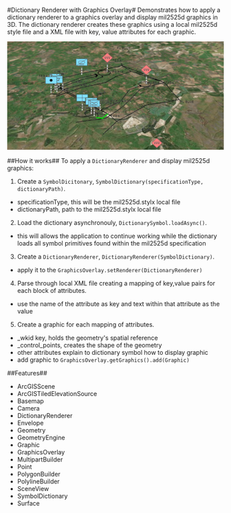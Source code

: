 #Dictionary Renderer with Graphics Overlay#
Demonstrates how to apply a dictionary renderer to a graphics overlay and display mil2525d graphics in 3D. 
The dictionary renderer creates these graphics using a local mil2525d style file and a XML file with key, 
value attributes for each graphic.

![](DictionaryRendererGraphicsOverlay.png)

##How it works##
To apply a `DictionaryRenderer` and display mil2525d graphics:

1.  Create a `SymbolDicitonary`, `SymbolDictionary(specificationType, dictionaryPath)`.
  - specificationType, this will be the mil2525d.stylx local file
  - dictionaryPath,  path to the mil2525d.stylx local file
2. Load the dictionary asynchronouly, `DictionarySymbol.loadAsync()`.
  - this will allows the application to continue working while the dictionary loads all symbol primitives found within the mil2525d specification
3. Create a `DictionaryRenderer`, `DictionaryRenderer(SymbolDictionary)`.
  - apply it to the `GraphicsOverlay.setRenderer(DictionaryRenderer)`
4. Parse through local XML file creating a mapping of key,value pairs for each block of attributes.
  - use the name of the attribute as key and text within that attribute as the value
5. Create a graphic for each mapping of attributes.
  - _wkid key, holds the geometry's spatial reference
  - _control_points, creates the shape of the geometry
  - other attributes explain to dictionary symbol how to display graphic
  - add graphic to `GraphicsOverlay.getGraphics().add(Graphic)`

##Features##
- ArcGISScene
- ArcGISTiledElevationSource
- Basemap
- Camera
- DictionaryRenderer
- Envelope
- Geometry
- GeometryEngine
- Graphic
- GraphicsOverlay
- MultipartBuilder
- Point
- PolygonBuilder
- PolylineBuilder
- SceneView
- SymbolDictionary
- Surface


